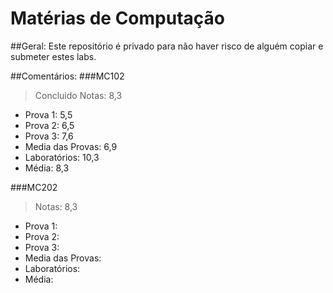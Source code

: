 Matérias de Computação
==
##Geral:
Este repositório é privado para não haver risco de alguém copiar e submeter estes labs.

##Comentários:
###MC102
> Concluido
Notas: 8,3
  * Prova 1: 5,5
  * Prova 2: 6,5
  * Prova 3: 7,6
  * Media das Provas: 6,9
  * Laboratórios: 10,3
  * Média: 8,3
  
###MC202
> Notas: 8,3
  * Prova 1: 
  * Prova 2: 
  * Prova 3: 
  * Media das Provas: 
  * Laboratórios: 
  * Média: 
